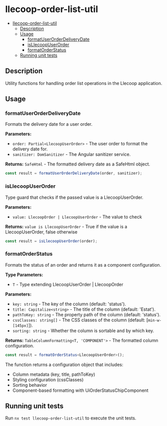# llecoop-order-list-util

- [llecoop-order-list-util](#llecoop-order-list-util)
  - [Description](#description)
  - [Usage](#usage)
    - [formatUserOrderDeliveryDate](#formatuserorderdeliverydate)
    - [isLlecoopUserOrder](#isllecoopuserorder)
    - [formatOrderStatus](#formatorderstatus)
  - [Running unit tests](#running-unit-tests)

## Description

Utility functions for handling order list operations in the Llecoop application.

## Usage

### formatUserOrderDeliveryDate

Formats the delivery date for a user order.

**Parameters:**

- `order: Partial<LlecoopUserOrder>` - The user order to format the delivery date for.
- `sanitizer: DomSanitizer` - The Angular sanitizer service.

**Returns:** `SafeHtml` - The formatted delivery date as a SafeHtml object.

```typescript
const result = formatUserOrderDeliveryDate(order, sanitizer);
```

### isLlecoopUserOrder

Type guard that checks if the passed value is a LlecoopUserOrder.

**Parameters:**

- `value: LlecoopOrder | LlecoopUserOrder` - The value to check

**Returns:** `value is LlecoopUserOrder` - True if the value is a LlecoopUserOrder, false otherwise

```typescript
const result = isLlecoopUserOrder(order);
```

### formatOrderStatus

Formats the status of an order and returns it as a component configuration.

**Type Parameters:**

- `T` - Type extending LlecoopUserOrder | LlecoopOrder

**Parameters:**

- `key: string` - The key of the column (default: 'status').
- `title: Capitalize<string>` - The title of the column (default: 'Estat').
- `pathToKey: string` - The property path of the column (default: 'status').
- `cssClasses: string[]` - The CSS classes of the column (default: [`min-w-[145px]`]).
- `sorting: string` - Whether the column is sortable and by which key.

**Returns:** `TableColumnFormatting<T, 'COMPONENT'>` - The formatted column configuration.

```typescript
const result = formatOrderStatus<LlecoopUserOrder>();
```

The function returns a configuration object that includes:

- Column metadata (key, title, pathToKey)
- Styling configuration (cssClasses)
- Sorting behavior
- Component-based formatting with UiOrderStatusChipComponent

## Running unit tests

Run `nx test llecoop-order-list-util` to execute the unit tests.
